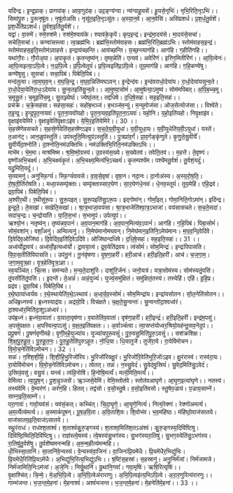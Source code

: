 

  
यदि॑न्द्र। इ॒न्द्र॒प्राक्। प्रागपा॑क्। आपा॒गुद॑क्। उद॒ङ्ग्य॑ग्वा। न्य॑ग्वाहू॒यसे॑। हू॒यसे॒नृभिः॑। नृभि॒रिति॒नृऽभिः॑।। सिमा॑पु॒रु। पु॒रूनृषू॑तः। नृषू॑तोअसि। नृसू॑त॒इति॒नृऽसू॑तः। अ॒स्या॒न॒वे। आ॒न॒वेसि॑। असि॑प्रशर्ध। प्र॒श॒र्ध॒तु॒र्वशे॑। प्र॒श॒र्धेति॑प्रऽशर्ध। तु॒र्वश॒इति॑तु॒र्वशे॑।।  
यद्वा॑। वा॒रुमे॑। रुमे॒रुश॑मे। रुश॑मे॒श्याव॑के। श्याव॑के॒कृपे॑। कृप॒इन्द्र॑। इन्द्र॑मा॒दय॑से। मा॒दय॑से॒सचा॑। सचेति॒सचा॑।। कण्वा॑सस्त्वा। त्वा॒ब्रह्म॑भिः। ब्रह्म॑भि॒स्तोम॑वाहसः। ब्रह्म॑भि॒रिति॒ब्रह्म॑ऽभिः। स्तोम॑वाहस॒इन्द्र॑। स्तोम॑वाहस॒इति॒स्तोम॑ऽवाहसे। इन्द्राय॑च्छन्ति। आय॑च्छन्ति। य॒च्छ॒न्त्याग॑हि। आग॑हि। ग॒हीति॑गहि।।  
यथा॑गौ॒रः। गौ॒रोअ॒पा। अ॒पाकृ॒तं। कृ॒तन्तृष्य॑न्। तृष्य॒न्नेति॑। एत्यव॑। अवेरि॑णं। इरि॑ण॒मितीरि॑णं।। आ॒पि॒त्वेनः॑। आ॒पि॒त्वइत्या॒ऽपि॒त्वे। नः॒प्र॒पि॒त्वे। प्र॒पि॒त्वेतूयं॑। प्र॒पि॒त्वइति॑प्र॒ऽपि॒त्वे। तूय॒माग॑हि। आग॑हि। ग॒हि॒कण्वे॑षु। कण्वे॑षुसु। सुसचा॑। सचा॒पिब॑। पिबेति॒पिब॑।।  
मन्द॑तुत्वा। त्वा॒म॒घ॒व॒न्। म॒घ॒न्नि॒न्द्र॒। म॒घ॒व॒न्निति॑मघऽवन्। इ॒न्द्रेन्द॑वः। इ॒न्द॑वराधो॒देया॑य। रा॒धो॒देया॑यसुन्व॒ते। रा॒धो॒देया॒येति॑रा॒धः॒ऽदेया॑य। सु॒न्व॒तइति॑सु॒न्व॒ते।। आ॒मुष्या॒सोमं॑। आ॒मुषेत्या॒ऽमुष्य॑। सोम॑मपिबत्। अ॒पि॒ब॒च्च॒मू। च॒मूसु॒तं। च॒मूइति॑च॒मू। सु॒तञ्ज्येष्ठं॑। ज्येष्ठं॒तत्। तद्द॑धिषे। द॒धि॒षे॒सहः॑। सह॒इति॒सहः॑।।  
प्रच॑क्रे। च॒क्रे॒सह॑सा। सह॑सा॒सहः॑। सहो॑ब॒भञ्ज॑। ब॒भञ्ज॑म॒न्युं। म॒न्युमोज॑सा। ओज॒सेत्योज॑सा।। विश्वे॑ते। त॒इ॒न्द्र॒। इ॒न्द्र॒पृ॒त॒नायवः॑। पृ॒त॒ना॒यवो॑यहो। पृ॒त॒ना॒यव॒इति॑पृ॒त॒ना॒ऽयवः॑। यहो॒नि। य॒हो॒इति॑यहो। निवृ॒क्षाइ॑व। वृ॒क्षाइ॑वयेमिरे। वृ॒क्षाइ॒वेति॑वृ॒क्षाःऽइ॑व। ये॒मि॒र॒इति॑येमिरे।। 30 ।।  
स॒हस्रे॑णेवसचते। स॒हस्रे॒णेवेति॑स॒हस्रे॑णऽइव। स॒च॒ते॒य॒वी॒युधा॑। य॒वी॒युधा॒यः। य॒वी॒युधेति॑य॒वी॒ऽयुधा॑। यस्ते॑। त॒आन॑ट्। आन॒ळुप॑स्तुतिं। उप॑स्तुति॒मित्युप॑ऽस्तुतिं।। पु॒त्रप्रा॑व॒र्गं। प्रा॒व॒र्गङ्कृ॑णुते। कृ॒णु॒ते॒सु॒वीर्ये॑। सु॒वीर्ये॑दा॒श्नोति॑। दा॒श्नोति॒नम॑उक्तिभिः। नम॑उक्तिभि॒रिति॒नम॑उक्तिऽभिः।।  
माभे॑म। भे॒म॒मा। माश्र॑मिष्म। श्र॒मि॒ष्मो॒ग्रस्य॑। उ॒ग्रस्य॑स॒ख्ये। स॒ख्येतव॑। तवेति॒तव॑।। म॒हत्ते॑। ते॒वृष्णः॑। वृष्णो॑अभि॒चक्ष्यं॑। अ॒भि॒चक्ष्यं॑कृ॒तं। अ॒भि॒चक्ष्य॒मित्य॑भि॒ऽचक्ष्यं॑। कृ॒तम्पश्ये॑म। पश्ये॑मतु॒र्वशं॑। तु॒र्वशं॒यदुं॑। यदु॒मिति॒यदुं॑।।  
स॒व्यामनु॑। अनु॑स्फि॒ग्यं॑। स्फि॒ग्यं॑वावसे। वा॒व॒से॒वृषा॑। वृषा॒न। नदा॒नः। दा॒नोअ॑स्य। अ॒स्य॒रो॒ष॒ति॒। रो॒ष॒ती॒ति॑रोषति।। मध्वा॒स्सम्पृ॑क्ताः। सम्पृ॑क्तास्सार॒घेण॑। सा॒र॒घेण॑धे॒नवः॑। धे॒नव॒स्तूयं॑। तूय॒मेहि॑। एहि॒द्रव॑। द्रवा॒पिब॑। पिबेति॒पिब॑।।  
अ॒श्वीर॒थी। र॒थीसु॑रू॒पः। सु॒रू॒पइत्। सु॒रू॒पइति॑सु॒ऽरू॒पः। इद्गोमा॑न्। गोमाँ॒इत्। गोमा॒निति॒गोऽमा॑न्। इदि॑न्द्र। इ॒न्द्र॒ते॒। ते॒सखा॑। सखेति॒सखा॑।। श्रा॒त्र॒भाजा॒वय॑सा। श्रा॒त्र॒भाजेति॑श्वा॒त्र॒ऽभाजा॑। वय॑सासचते। स॒च॒ते॒सदा॑। सदा॑च॒न्द्रः। च॒न्द्रोया॑ति। या॒ति॒स॒भां। स॒भामुप॑। उपेत्युप॑।।  
ऋश्यो॒न। नतृष्य॑न्। तृष्य॑न्नव॒पानं॑। अ॒व॒पान॒माग॑हि। अ॒व॒पान॒मित्य॑व॒ऽपानं॑। आग॑हि। ग॒हि॒पिब॑। पिबा॒सोमं॑। सोमं॒वशा॑न्। वशाँ॒अनु॑। अन्वित्यनु॑।। नि॒मेघ॑मानोमघवन्। नि॒मेघ॑मान॒इति॑नि॒ऽमेघ॑मानः। म॒घ॒व॒न्दि॒वेदि॑वे। दि॒वेदि॑व॒ओजि॑ष्ठं। दि॒वेदि॑व॒इति॑दि॒वेऽदि॑वे। ओजि॑ष्ठन्दधिषे। द॒धि॒षे॒सहः॑। सह॒इति॒सहः॑।। 31 ।।  
अध्व॑र्योद्रा॒वय॑। अध्व॑र्यो॒इत्यध्व॑र्यो। द्रा॒वया॒त्वं। द्र॒व॒येति॑द्रवय। त्वंसोमं॑। सोम॒मिन्द्रः॑। इन्द्रः॑पिपासति। पि॒पा॒स॒तीति॑पिपासति।। उप॑नू॒नं। नू॒नंवृ॑षणा। वृ॒ष॒णा॒हरी॑। हरी॒आच॑। हरी॒इति॒हरी॑। आच॑। च॒ज॒गा॒म॒। ज॒गा॒म॒वृ॒त्र॒हा। वृ॒त्र॒हेति॑वृ॒त्र॒ऽहा।।  
स्व॒यञ्चि॑त्। चि॒त्स। सम॑न्यते। म॒न्य॒ते॒दाशु॑रिः। दाशु॑रि॒र्जनः॑। जनो॒यत्र॑। यत्रा॒सोम॑स्य। सोम॑स्यतृं॒पसि॑। तृं॒पसीति॑तृं॒पसि॑।। इ॒दन्ते॑। ते॒अन्नं॑। अन्नं॒युज्यं॑। युज्यं॒समु॑क्षितं। समु॑क्षितं॒तस्य॑। तस्येहि॑। एहि॑। इ॒हि॒प्र। प्रद्र॑व। द्र॒वा॒पिब॑। पिबेति॒पिब॑।।  
र॒थे॒ष्ठाया॑ध्वर्यवः। र॒थे॒स्थायेति॑र॒थे॒ऽस्थाय॑। अ॒ध्व॒र्य॒व॒स्सोमं॑। सोम॒मिन्द्रा॑य। इन्द्रा॑यसोतन। सो॒त॒नेति॑सोतन।। अधि॑ब्र॒ध्नस्य॑। ब्र॒ध्नस्याद्र॑यः। अद्र॑यो॒वि। विच॑क्षते। च॒क्ष॒ते॒सु॒न्वन्तः॑। सु॒न्वन्तो॑दा॒श्वध्व॑रं। दा॒श्वध्व॑र॒मिति॑दा॒शुऽअ॑ध्वरं।।  
उप॑ब्र॒ध्नं। ब्र॒ध्नंवा॒वाता॑। वा॒वाता॒वृष॑णा। व॒वातेति॑व॒वाता॑। वृष॑णा॒हरी॑। हरी॒इन्द्रं॑। हरी॒इति॒हरी॑। इन्द्र॑म॒पसु॑। अ॒पसु॑वक्षतः। अ॒पस्वित्य॒पऽसु॑। व॒क्ष॒त॒इति॑वक्षतः।। अ॒र्वाञ्चं॑त्वा। त्वा॒सप्त॑योध्वर॒श्रियो॒वह॑न्तु॒सव॒नेदुप॑।।  
प्रपू॒षणं॑। पू॒षणं॑वृणीमहे। वृ॒णी॒म॒हे॒युज्या॑य। युज्या॑यपुरू॒वसुं॑। पु॒रु॒वसु॒मिति॑पु॒रु॒ऽवसुं॑।। सश॑क्रशिक्ष। शि॒क्ष॒पु॒रु॒हू॒त॒। पु॒रु॒हू॒त॒नः॒। पु॒रु॒हू॒तेति॑पुरुऽहूत। नो॒धि॒या। धि॒यातुजे॑। तुजे॑रा॒ये। रा॒येवि॑मोचन। वि॒मो॒च॒नेति॑विऽमोचन।। 32 ।।  
सन्नः॑। न॒श्शि॒शी॒हि॒। शि॒शी॒हि॒भु॒रिजो॑रिव। भु॒रिजो॑रिवक्षु॒रं। भु॒रिजो॑रि॒वेति॑भुरि॒जोः॑ऽइव। क्षु॒रंरास्व॑। रास्व॑रा॒यः। रा॒योवि॑मोचन। वि॒मो॒च॒नेति॑विऽमोचन।। त्वेतत्। तन्नः॑। न॒स्सु॒वेदं॑। सु॒वेद॑मु॒स्रियं॑। सु॒वेद॒मिति॑सु॒ऽवेदं॑। उ॒स्रियं॒वसु॑। वसु॒यं। यन्त्वं। त्वंहि॒नोषि॑। हि॒नोषि॒मर्त्यं॑। मर्त्य॒मिति॒मर्त्यं॑।।  
वेमि॑त्वा। त्वा॒पू॒ष॒न्। पू॒श॒न्नृ॒ञ्जसे॑। ऋ॒ञ्जसे॒वेमि॑। वेमि॒स्तोत॑वे। स्तोत॑वआघृणे। आ॒घृ॒ण॒इत्या॑घृणे।। नतस्य॑। तस्य॑वेमि। वे॒म्यर॑णं। अर॑णं॒हि। हितत्। तद्व॑सो। व॒सो॒स्तु॒षे। व॒सो॒इति॑वसो। स्तु॒षेप॒ज्राय॑। प॒ज्राय॒साम्ने॑। साम्न॒इति॒साम्ने॑।।  
परा॒गावः॑। गावो॒यव॑सं। यव॑सं॒कत्। कच्चि॑त्। चि॒दा॒घृ॒णे॒। आ॒घृ॒णे॒नित्यं॑। नित्यं॒रेक्णः॑। रेक्णो॑अमर्त्य। अ॒म॒र्त्येत्य॑मर्त्य।। अ॒स्माकं॑पूषन्। पू॒ष॒न्न॒वि॒ता। अ॒वि॒ताशि॒वः। शि॒वोभ॑व। भ॒व॒मंहि॑ष्ठः। मंहि॑ष्ठो॒वाज॑सातये। वाज॑सातय॒इति॒वाज॑ऽसातये।।  
स्थू॒रंराधः॑। राध॑श्श॒ताश्वं॑। श॒ताश्वं॑कु॒रु॒ङ्गस्य॑। श॒ताश्व॒मिति॑श॒तऽअ॑श्वं। कु॒रु॒ङ्गस्य॒दिवि॑ष्टिषु। दिवि॑ष्ठि॒ष्विति॒दिवि॑ष्टिषु।। राज्ञ॑स्त्वे॒षस्य॑। त्वे॒षस्य॑सु॒भग॑स्य। सु॒भग॑स्यरा॒तिषु॑। सु॒भग॒स्येति॑सु॒ऽभग॑स्य। रा॒तिषु॑तु॒र्वशे॑षु। तु॒र्वशे॑ष्वमनन्महि। अ॒म॒न्म॒हीत्य॑मन्महि।।  
धी॒भिस्सा॒तानि॑। सा॒तानि॑वे॒न्यस्य॑। वे॒न्यस्य॑वा॒जिनः॑। वा॒जिनः॑प्रि॒यमे॑धैः। प्रि॒यमे॑धैर॒भिद्यु॑भिः। प्रि॒यमे॑धै॒रिति॑प्रि॒यऽमे॑धैः। अ॒भिद्यु॑भि॒रित्य॒भिद्यु॑ऽभिः।। ष॒ष्टिंस॒हस्रा॑। स॒हस्रानु॑। अनु॒निर्म॑जां। निर्म॑जामजे। निर्म॑जामिति॒निःऽम॑जां। अ॒जे॒निः। निर्यू॒थानि॑। यू॒थानि॒गवां॑। गवा॒मृषिः॑। ऋषि॒रित्यृषिः॑।।  
वृ॒क्षाश्चि॑त्। चि॒न्मे॒। मे॒अ॒भि॒पि॒त्वे। अ॒भि॒पि॒त्वेअ॑राराणुः। अ॒भि॒पि॒त्वइ॑त्य॒भिऽपि॒त्वे। अ॒रा॒र॒णुरित्य॑रारणुः।। गाम्भ॑जन्त। भ॒ज॒न्त॒मे॒हना॑। मे॒हनाश्वं॑। अश्वं॑भजन्त। भ॒ज॒न्त॒मे॒हना॑। मे॒हनेति॑मे॒हना॑।। 33 ।।  
